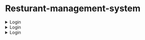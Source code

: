 # Resturant-management-system
<details>
  <summary>Login</summary>
  <img src="https://github.com/Abdallah-Hassan1/Restaurant-management-system/assets/91224794/58ad3379-dad8-41d1-8945-30eddd672e4c" />
</details>
<details>
  <summary>Login</summary>
  ![image](https://github.com/Abdallah-Hassan1/Restaurant-management-system/assets/91224794/6182955d-be24-4bd4-b917-f9b55ab52344)
</details>
<details>
  <summary>Login</summary>
  ![image](https://github.com/Abdallah-Hassan1/Restaurant-management-system/assets/91224794/a9b420c6-4b3c-430c-bc76-b390a063c965)
</details>

